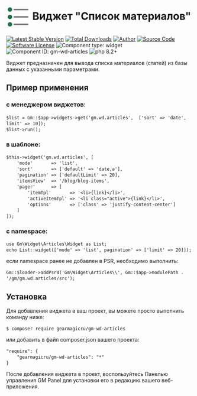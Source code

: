 # <img src="https://raw.githubusercontent.com/gearmagicru/gm-wd-articles/refs/heads/master/assets/images/icon.svg" width="64px" height="64px" align="absmiddle"> Виджет "Список материалов" 

[![Latest Stable Version](https://img.shields.io/packagist/v/gearmagicru/gm-wd-articles.svg)](https://packagist.org/packages/gearmagicru/gm-wd-articles)
[![Total Downloads](https://img.shields.io/packagist/dt/gearmagicru/gm-wd-articles.svg)](https://packagist.org/packages/gearmagicru/gm-wd-articles)
[![Author](https://img.shields.io/badge/author-anton.tivonenko@gmail.com-blue.svg)](mailto:anton.tivonenko@gmail)
[![Source Code](https://img.shields.io/badge/source-gearmagicru/gm--wd--articles-blue.svg)](https://github.com/gearmagicru/gm-wd-articles)
[![Software License](https://img.shields.io/badge/license-MIT-brightgreen.svg)](https://github.com/gearmagicru/gm-wd-articles/blob/master/LICENSE)
![Component type: widget](https://img.shields.io/badge/component%20type-widget-green.svg)
![Component ID: gm-wd-articles](https://img.shields.io/badge/component%20id-gm.wd.articles-green.svg)
![php 8.2+](https://img.shields.io/badge/php-min%208.2-red.svg)

Виджет предназначен для вывода списка материалов (статей) из базы данных с указанными параметрами.

## Пример применения
### с менеджером виджетов:
```
$list = Gm::$app->widgets->get('gm.wd.articles',  ['sort' => 'date', limit' => 10]);
$list->run();
```
### в шаблоне:
```
$this->widget('gm.wd.articles', [
    'mode'       => 'list',
    'sort'       => ['default' => 'date,a'],
    'pagination' => ['defaultLimit' => 20],
    'itemsView'  => '/blog/blog-items',
    'pager'      => [
        'itemTpl'       => '<li>{link}</li>',
        'activeItemTpl' => '<li class="active">{link}</li>',
        'options'       => ['class' => 'justify-content-center']
    ]
]);
```
### с namespace:
```
use Gm\Widget\Articles\Widget as List;
echo List::widget(['mode' => 'list', pagination' => ['limit' => 20]]);
```
если namespace ранее не добавлен в PSR, необходимо выполнить:
```
Gm::$loader->addPsr4('Gm\Widget\Articles\\', Gm::$app->modulePath . '/gm/gm.wd.articles/src');
```

## Установка

Для добавления виджета в ваш проект, вы можете просто выполнить команду ниже:

```
$ composer require gearmagicru/gm-wd-articles
```

или добавить в файл composer.json вашего проекта:
```
"require": {
    "gearmagicru/gm-wd-articles": "*"
}
```

После добавления виджета в проект, воспользуйтесь Панелью управления GM Panel для установки его в редакцию вашего веб-приложения.
